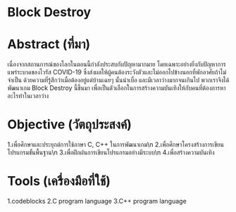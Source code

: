 # Block Destroy

# Abstract (ที่มา)

เนื่องจากสถานการณ์ของโลกในตอนนี้กำลังประสบกับปัญหามากมาย โดยเฉพาะอย่างยิ่งกับปัญหาการแพร่ระบาดของไวรัส COVID-19 ซึ่งส่งผลให้ผู้คนต้องระวังตัวและไม่ออกไปข้างนอกที่พักอาศัยถ้าไม่จำเป็น ด้วยความที่รู้สึกว่าเมื่อต้องอยู่แต่บ้านเฉยๆ นั้นน่าเบื่อ และมีเวลาว่างมากจนเกินไป พวกเราจึงได้พัฒนาเกม Block Destroy นี้ขึ้นมา เพื่อเป็นตัวเลือกในการสร้างความบันเทิงให้กับคนที่ต้องการหาอะไรทำในเวลาว่าง

# Objective (วัตถุประสงค์)

1.เพื่อศึกษาและประยุกต์การใช้ภาษา C, C++ ในการพัฒนาเกม\n
2.เพื่อศึกษาโครงสร้างการเขียนโปรแกรมขั้นพื้นฐาน\n
3.เพื่อฝึกฝนการเขียนโปรแกรมอย่างมีระบบ\n
4.เพื่อสร้างความบันเทิง

# Tools (เครื่องมือที่ใช้)

1.codeblocks
2.C program language
3.C++ program language
